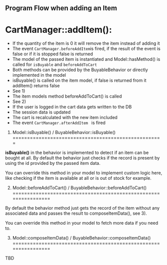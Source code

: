 Program Flow when adding an Item
--------------------------------

CartManager::addItem():
=======================

* If the quantity of the item is 0 it will remove the item instead of adding it
* The event `CartManager.beforeAddItem`is fired, if the result of the event is false or if it is stopped false is returned
* The model of the passed item is instantiated and Model::hasMethod() is called for `isBuyable` and `beforeAddToCart`
 * Both methods can be provided by the BuyableBehavior or directly implemented in the model
* isBuyable() is called on the item model, if false is returned from it addItem() returns false
 * See 1)
* The item models method beforeAddToCart() is called
 * See 2)
* If the user is logged in the cart data gets written to the DB
* The session data is updated
* The cart is recalculated with the new item included
* The event `CartManager.afterAddItem ` is fired

1) Model::isBuyable() / BuyableBehavior::isBuyable()
====================================================

**isBuyable()** in the behavior is implemented to detect if an item can be bought at all. By default the behavior just checks if the record is present by using the id provided by the passed item data.

You can override this method in your model to implement custom logic here, like checking if the item is available at all or is out of stock for example.

2) Model::beforeAddToCart() / BuyableBehavior::beforeAddToCart()
================================================================

By default the behavior method just gets the record of the item without any associated data and passes the result to composeItemData(), see 3).

You can override this method in your model to fetch more data if you need to.

3) Model::composeItemData() / BuyableBehavior::composeItemData()
================================================================

TBD